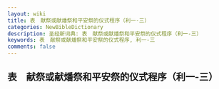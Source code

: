 ```yaml
---
layout: wiki
title: 表　献祭或献燔祭和平安祭的仪式程序（利一-三）
categories: NewBibleDictionary
description: 圣经新词典: 表　献祭或献燔祭和平安祭的仪式程序（利一-三）
keywords: 表　献祭或献燔祭和平安祭的仪式程序, 利一-三
comments: false
---
```


## 表　献祭或献燔祭和平安祭的仪式程序（利一-三）












